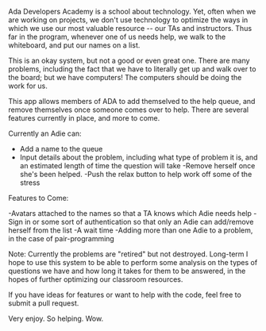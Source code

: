 Ada Developers Academy is a school about technology. Yet, often when we are working on projects, we don't use technology to optimize the ways in which we use our most valuable resource -- our TAs and instructors. Thus far in the program, whenever one of us needs help, we walk to the whiteboard, and put our names on a list. 

This is an okay system, but not a good or even great one. There are many problems, including the fact that we have to literally get up and walk over to the board; but we have computers! The computers should be doing the work for us.

This app allows members of ADA to add themselved to the help queue, and remove themselves once someone comes over to help. There are several features currently in place, and more to come.

Currently an Adie can:

- Add a name to the queue
- Input details about the problem, including what type of problem it is, and an estimated length of time the question will take
-Remove herself once she's been helped.
-Push the relax button to help work off some of the stress


Features to Come:


-Avatars attached to the names so that a TA knows which Adie needs help
-Sign in or some sort of authentication so that only an Adie can add/remove herself from the list
-A wait time
-Adding more than one Adie to a problem, in the case of pair-programming


Note: 
Currently the problems are "retired" but not destroyed. Long-term I hope to use this system to be able to perform some analysis on the types of questions we have and how long it takes for them to be answered, in the hopes of further optimizing our classroom resources.

If you have ideas for features or want to help with the code, feel free to submit a pull request.



Very enjoy. So helping. Wow.
